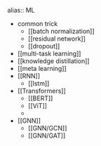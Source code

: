 alias:: ML

- common trick
	- [[batch normalization]]
	- [[residual network]]
	- [[dropout]]
- [[multi-task learning]]
- [[knowledge distillation]]
- [[meta learning]]
- [[RNN]]
	- [[lstm]]
- [[Transformers]]
	- [[BERT]]
	- [[ViT]]
	-
- [[GNN]]
	- [[GNN/GCN]]
	- [[GNN/GAT]]